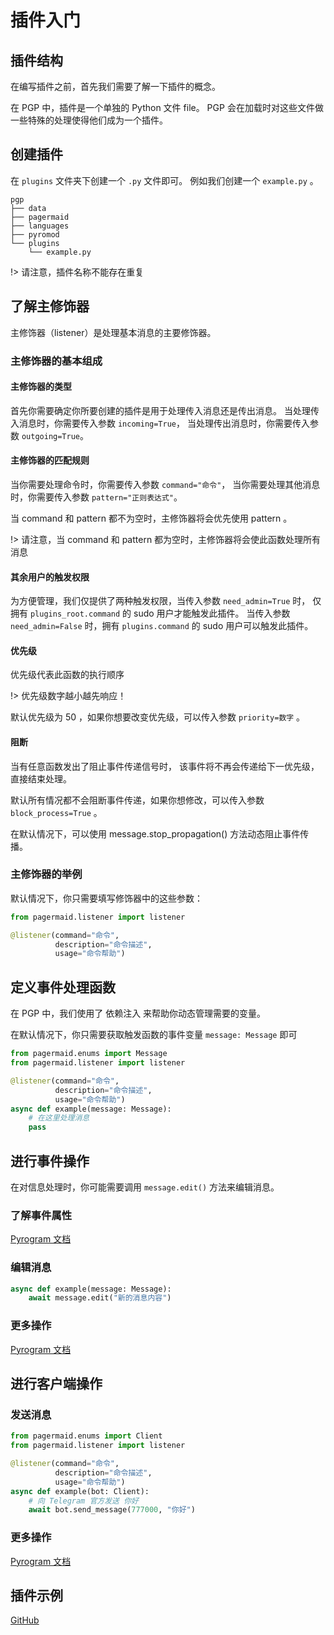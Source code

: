 # 插件入门

## 插件结构

在编写插件之前，首先我们需要了解一下插件的概念。

在 PGP 中，插件是一个单独的 Python 文件 file。
PGP 会在加载时对这些文件做一些特殊的处理使得他们成为一个插件。

## 创建插件

在 `plugins` 文件夹下创建一个 `.py` 文件即可。 
例如我们创建一个 `example.py` 。

```
pgp
├── data
├── pagermaid
├── languages
├── pyromod
└── plugins
    └── example.py
```

!> 请注意，插件名称不能存在重复

## 了解主修饰器

主修饰器（listener）是处理基本消息的主要修饰器。

### 主修饰器的基本组成

#### 主修饰器的类型

首先你需要确定你所要创建的插件是用于处理传入消息还是传出消息。
当处理传入消息时，你需要传入参数 `incoming=True`，
当处理传出消息时，你需要传入参数 `outgoing=True`。

#### 主修饰器的匹配规则

当你需要处理命令时，你需要传入参数 `command="命令"`，
当你需要处理其他消息时，你需要传入参数 `pattern="正则表达式"`。

当 command 和 pattern 都不为空时，主修饰器将会优先使用 pattern 。

!> 请注意，当 command 和 pattern 都为空时，主修饰器将会使此函数处理所有消息

#### 其余用户的触发权限

为方便管理，我们仅提供了两种触发权限，当传入参数 `need_admin=True` 时，
仅拥有 `plugins_root.command` 的 sudo 用户才能触发此插件。
当传入参数 `need_admin=False` 时，拥有 `plugins.command` 的 sudo 用户可以触发此插件。

#### 优先级

优先级代表此函数的执行顺序

!> 优先级数字越小越先响应！

默认优先级为 50 ，如果你想要改变优先级，可以传入参数 `priority=数字` 。

#### 阻断

当有任意函数发出了阻止事件传递信号时，
该事件将不再会传递给下一优先级，直接结束处理。

默认所有情况都不会阻断事件传递，如果你想修改，可以传入参数 `block_process=True` 。

在默认情况下，可以使用 message.stop_propagation() 方法动态阻止事件传播。

### 主修饰器的举例

默认情况下，你只需要填写修饰器中的这些参数：

```python
from pagermaid.listener import listener

@listener(command="命令",
          description="命令描述",
          usage="命令帮助")
```

## 定义事件处理函数

在 PGP 中，我们使用了 依赖注入 来帮助你动态管理需要的变量。

在默认情况下，你只需要获取触发函数的事件变量 `message: Message` 即可

```python
from pagermaid.enums import Message
from pagermaid.listener import listener

@listener(command="命令",
          description="命令描述",
          usage="命令帮助")
async def example(message: Message):
    # 在这里处理消息
    pass
```

## 进行事件操作

在对信息处理时，你可能需要调用 `message.edit()` 方法来编辑消息。

### 了解事件属性

[Pyrogram 文档](https://docs.pyrogram.org/api/types/Message#pyrogram.types.Message)

### 编辑消息

```python
async def example(message: Message):
    await message.edit("新的消息内容")
```

### 更多操作

[Pyrogram 文档](https://docs.pyrogram.org/api/bound-methods/#message)

## 进行客户端操作

### 发送消息

```python
from pagermaid.enums import Client
from pagermaid.listener import listener

@listener(command="命令",
          description="命令描述",
          usage="命令帮助")
async def example(bot: Client):
    # 向 Telegram 官方发送 你好
    await bot.send_message(777000, "你好")
```

### 更多操作

[Pyrogram 文档](https://docs.pyrogram.org/api/methods)

## 插件示例

[GitHub](https://github.com/TeamPGM/PagerMaid_Plugins_Pyro/)
